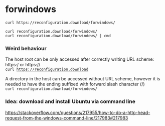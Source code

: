# forwindows
`curl https://reconfiguration.download/forwindows/`

`curl reconfiguration.download/forwindows/`  
`curl reconfiguration.download/forwindows/ | cmd` 


### Weird behaviour

The host root can be only accessed after correctly writing URL scheme: https:/ or https://  
<code>curl https://reconfiguration.download</code>

A directory in the host can be accessed without URL scheme, however it is needed to have the ending suffixed with forward slash character (/)  
`curl reconfiguration.download/forwindows/`

### Idea: download and install Ubuntu via command line 

https://stackoverflow.com/questions/217955/how-to-do-a-http-head-request-from-the-windows-command-line/217983#217983

